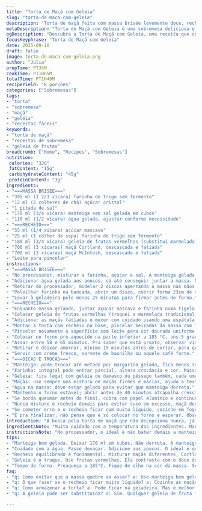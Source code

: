 ```yaml
---
title: "Torta de Maçã com Geleia"
slug: "torta-de-maca-com-geleia"
description: "Torta de maçã feita com massa brisée levemente doce, recheio com maçãs Cortland e McIntosh, coberta de geleia para um toque diferenciado. Massa crocante com textura quebradiça, recheio úmido e acidulado, combinação que traz aroma convidativo. Usa açúcar mascavo e farinha para encorpar o recheio. Aquece lentamente; o cheiro invade a cozinha. Sem ovos e sem nozes, foco na simplicidade. Ideal pra quem aprecia sobremesa tradicional com um twist discreto."
metaDescription: "Torta de Maçã com Geleia é uma sobremesa deliciosa e crocante que une sabor e textura, perfeita para surpreender a todos."
ogDescription: "Descubra a Torta de Maçã com Geleia, uma receita que combina o doce das maçãs e a acidez da geleia. Imperdível!"
focusKeyphrase: "Torta de Maçã com Geleia"
date: 2025-09-10
draft: false
image: torta-de-maca-com-geleia.png
author: "Julia"
prepTime: PT35M
cookTime: PT1H05M
totalTime: PT1H40M
recipeYield: "8 porções"
categories: ["Sobremesas"]
tags:
- "torta"
- "sobremesa"
- "maçã"
- "geléia"
- "receitas fáceis"
keywords:
- "torta de maçã"
- "receitas de sobremesa"
- "geleia de frutas"
breadcrumb: ["Home", "Recipes", "Sobremesas"]
nutrition: 
 calories: "320"
 fatContent: "15g"
 carbohydrateContent: "45g"
 proteinContent: "3g"
ingredients:
- "===MASSA BRISEE==="
- "395 ml (1 2/3 xícara) farinha de trigo sem fermento"
- "12 ml (2 colheres de chá) açúcar cristal"
- "1 pitada de sal"
- "170 ml (3/4 xícara) manteiga sem sal gelada em cubos"
- "110 ml (1/2 xícara) água gelada, ajustar conforme necessidade"
- "===RECHEIO==="
- "55 ml (1/4 xícara) açúcar mascavo"
- "25 ml (1 colher de sopa) farinha de trigo sem fermento"
- "180 ml (3/4 xícara) geleia de frutas vermelhas (substitui marmelada)"
- "700 ml (3 xícaras) maçã Cortland, descascada e fatiada"
- "700 ml (3 xícaras) maçã McIntosh, descascada e fatiada"
- "Leite para pincelar"
instructions:
- "===MASSA BRISEE==="
- "No processador, misturar a farinha, açúcar e sal. A manteiga gelada entra logo depois em pedaços pequenos. Pulsar só até a manteiga virar pedacinhos do tamanho de ervilha, mais do que isso e o calor das mãos derrete, alterando textura."
- "Adicionar água gelada aos poucos, só até conseguir juntar a massa. Não pode ficar melada nem seca demais. Meio-copo na receita é guia, ajusta com dedo mesmo."
- "Retirar do processador, modelar 2 discos apertando a massa nas mãos – fundamental não sovar demais, evitar gluten demais, deixa crocante depois."
- "Polvilhar farinha na bancada, abrir um disco, cobrir forma 23cm de vidro. O outro vai no topo, abrir antes e fazer um corte no meio para o vapor escapar, não buraco grande."
- "Levar à geladeira pelo menos 25 minutos para firmar antes do forno."
- "===RECHEIO==="
- "Enquanto massa gelando, juntar açúcar mascavo e farinha numa tigela grande, misturar bem para distribuir farinha que vai ajudar a dar liga e evitar umidade excessiva nas fatias de maçã."
- "Colocar geleia de frutas vermelhas (troquei a marmelada tradicional, dá um toque ácido que casei bem com maçã) e misturar para dissolver melhor."
- "Adicionar as maçãs fatiadas e mexer com cuidado usando uma espátula para não amassar. O movimento é suave, só envolvendo. Recheio deve ser espalhado uniformemente sobre a massa já na forma."
- "Montar a torta com recheio na base, pincelar beiradas da massa com leite para que a tampa grude melhor. Cobrir com a segunda massa, pressionar bordas com garfo para garantir selagem. Se quiser descolando da borda, aí tem risco de vazamento do recheio embaixo, sujeira e aroma menos concentrado."
- "Pincelar novamente a superfície com leite para cor dourada uniforme. Não usar ovo porque receita pretende evitar."
- "Colocar no forno pré-aquecido na parte inferior a 185 °C, uns 5 graus a menos que comum para evitar que o topo queime antes do recheio cozinhar direito, ou deformar a torta."
- "Assar entre 58 e 65 minutos. Pra saber que está pronto, observar visual: massa deve ficar dourada em toda a superfície, principalmente bordas. Recheio deve borbulhar tímido com a geleia em ponto de fervura leve. Aroma deve invadir a cozinha com cheiro de maçã e frutas vermelhas. Se dourar rápido demais, cobrir com papel alumínio e continuar o cozimento."
- "Retirar e deixar amornar, mínimo 15 minutos antes de cortar, para que o recheio firme e facilite o corte. Muito quente, recheio escorre."
- "Servir com creme fresco, sorvete de baunilha ou aquele café forte."
- "===DICAS E TROCAS==="
- "Manteiga: pode trocar até metade por margarina gelada, fica menos saborosa mas mantém a textura."
- "Farinha: integral pode entrar parcial, altera crocância e cor. Massa pode ficar mais pesada."
- "Geleia: fica legal com geléia de damasco ou pêssego também, cada uma muda o aroma e acidez da torta."
- "Maçãs: use sempre uma mistura de maçãs firmes e macias, ajuda a textura do recheio, e evita pedaços embarrigados ou mistura muito seca."
- "Água na massa: deve estar gelada para evitar que manteiga derreta."
- "Mantenha o forno estável; abrir antes de 40 minutos atrapalha crescimento da massa e crocância."
- "Se borda queimar antes do final, cubra com papel alumínio e continue assando."
- "Nunca misture o recheio demais para evitar suco em excesso, maçã deve ficar revestida apenas, pra não virar sopa."
- "Se cometer erro e o recheio ficar com muito líquido, cozinhe em fogo baixo numa panela antes de colocar na torta e perder água."
- "E pra finalizar, não pense que é só colocar no forno e esperar. Observe cor, cheiro e textura. Esses sinais são o que indicam 'pronto' mais do que relógio."
introduction: "A busca pela torta de maçã que não decepciona nunca, já me levou a umas falhas, principalmente na massa que desmancha antes de assar ou recheio aguado que vira sopa. Aqui, aprendi que o segredo está na massa brisée feita com pouco açúcar e manteiga gelada, para aquela textura que rache na boca, mas não quebradiça demais, além da geléia de frutas vermelhas que quebra a monotonia da marmelada tradicional. O corte na massa de cima não é só detalhe: deixa o vapor sair, evita torta mole. Cozinhar lentamente a 185 graus segurando o topo até dourar garante o contraste do recheio macio com a massa crocante, que é o que faz o aroma invadir a casa de verdade. Bora botar a mão na massa com calma e atenção, experimentando o cheiro e os estalos da massa que assa."
ingredientsNote: "Muito cuidado com a temperatura dos ingredientes. Manteiga gelada é fundamental para garantir a textura quebradiça da massa brisée, além disso, farinha de trigo sem fermento traz a estrutura correta para massa não crescer ou embolorar. A água deve entrar aos poucos, porque cada tipo de farinha e ambiente pode pedir um pouco mais ou menos. Troque a marmelada clássica por qual geleia tiver em casa - frutas vermelhas dão um sabor azedinho que corta a doçura e faz o recheio mais interessante. Misturar maçãs de texturas variadas evita que o recheio vire purê ou fique duro demais depois de assado. Leite para pincelar pode ser substituído por bebida vegetal para evitar queima ou dar dourado suave."
instructionsNote: "No processador, o ideal é não bater demais a manteiga com a farinha para evitar o aquecimento da massa, que compromete a textura final. Modelar a massa e deixar descansar na geladeira por pelo menos 25 minutos ajuda na manipulação e na melhor estruturação da massa durante o cozimento. O corte na segunda camada da massa deve ser cuidadoso para permitir a saída do vapor, evitando acúmulo e massa mole no meio. Asse na parte inferior do forno para o dourado ficar uniforme na base, protegendo o topo com alumínio se escurecer rápido demais. Use sinais visuais e olfativos para saber quando tirar do forno; odor doce e fortificado de maçã com geleia, cor dourada nas bordas e recheio borbulhando são o tripé do ponto certo. Ao final, deixe amornar para o recheio solidificar sem endurecer demais."
tips:
- "Manteiga bem gelada. Deixar 170 ml em cubos. Não derreta. A manteiga entra depois de misturar farinha, açúcar e sal. Isso garante crocância. Massa não deve ficar quente."
- "Cuidado com a água. Passe devagar. Adicione aos poucos. O ideal é que a massa junte, mas fique firme. Olhe a textura. Não pode grudar ou ficar seca."
- "Recheio equilibrado é fundamental. Misturar maçãs diferentes, Cortland e McIntosh. Isso dá texturas. Uma mais firme, outra macia. Evita que fique muito mole."
- "Geleia é o truque. Use frutas vermelhas. Ela contrasta com o doce da maçã. Aroma bom e acidez. Se não tiver, experimente damasco. Fica bom também."
- "Tempo de forno. Preaqueça a 185°C. Fique de olho na cor da massa. Se dourar rápido, cubra com papel alumínio. Deixe assar até borbulhar o recheio. O cheirinho de maçã precisa invadir."
faq:
- "q: Como evitar que a massa quebre ao assar? a: Use manteiga bem gelada. Evite sovar. Modele suavemente e deixe na geladeira. Massa firme ajuda."
- "q: O que fazer se o recheio ficar muito líquido? a: Cozinhe as maçãs antes. Reduza suco numa panela. Adicione à massa seca. Assim evita que fique aguado."
- "q: Como armazenar a torta? a: Pode ficar na geladeira. Mas é melhor comer no dia seguinte. Se sobrar, cubra com filme plástico. Amasse menos o recheio."
- "q: A geleia pode ser substituída? a: Sim. Qualquer geleia de fruta funciona. Pêssego, damasco ou até laranja. Cada uma vai mudar a doçura e acidez."

---
```

